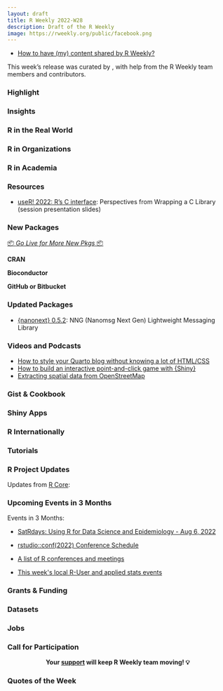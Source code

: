 ```yaml
---
layout: draft
title: R Weekly 2022-W28
description: Draft of the R Weekly
image: https://rweekly.org/public/facebook.png
---
```


+ [How to have (my) content shared by R Weekly?](https://github.com/rweekly/rweekly.org#how-to-have-my-content-shared-by-r-weekly)

This week’s release was curated by [](), with help from the R Weekly team members and contributors.

###  Highlight



### Insights



### R in the Real World



###  R in Organizations



###  R in Academia



###  Resources

+ [useR! 2022: R’s C interface](https://shikokuchuo.net/user2022-conference/): Perspectives from Wrapping a C Library (session presentation slides)

###  New Packages

<p class="added-hostname"><a href="https://rweekly.org/live" target="_blank" class="externalLink">📦 <i>Go Live for More New Pkgs</i> 📦</a></p>

**CRAN**



**Bioconductor**



**GitHub or Bitbucket**



### Updated Packages

+ [{nanonext} 0.5.2](https://cran.r-project.org/package=nanonext): NNG (Nanomsg Next Gen) Lightweight Messaging Library

###  Videos and Podcasts

+ [How to style your Quarto blog without knowing a lot of HTML/CSS](https://www.youtube.com/watch?v=ErRX8plZpQE)
+ [How to build an interactive point-and-click game with {Shiny}](https://www.youtube.com/watch?v=4-6jDDCADvU)
+ [Extracting spatial data from OpenStreetMap](https://www.youtube.com/watch?v=p4W_ey9sHlY)

### Gist & Cookbook



### Shiny Apps



### R Internationally



###  Tutorials



<!--<div class="post-more-begin></div><div class="post-more-end"></div>-->

###  R Project Updates

Updates from [R Core](http://developer.r-project.org/blosxom.cgi/R-devel/NEWS):


###  Upcoming Events in 3 Months

Events in 3 Months:

+ [SatRdays: Using R for Data Science and Epidemiology - Aug 6, 2022](https://www.r-consortium.org/events/2022/06/20/francophone-satrday-conference-coming-soon-save-the-date)

+ [rstudio::conf(2022) Conference Schedule](https://www.rstudio.com/blog/rstudio-2022-conf-schedule/)

+ [A list of R conferences and meetings](https://jumpingrivers.github.io/meetingsR/events.html)

+ [This week's local R-User and applied stats events](https://community.rstudio.com/c/irl)

### Grants & Funding


### Datasets

### Jobs



###  Call for Participation



<p class="hide-support added-hostname support-rweekly" style="text-align: center;font-weight: bold;">Your <a class="non-visited externalLink" href="https://www.patreon.com/rweekly" onclick="pas(this)">support</a> will keep R Weekly team moving! 💡</p>

###  Quotes of the Week


